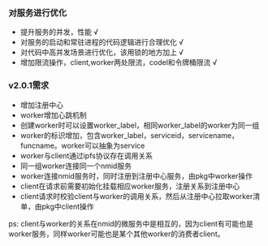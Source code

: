 ### 对服务进行优化
- 提升服务的并发，性能 √
- 对服务的启动和常驻进程的代码逻辑进行合理优化 √
- 对代码中高并发场景进行优化，该用锁的地方加上 √
- 增加限流操作，client,worker两处限流，codel和令牌桶限流 √

### v2.0.1需求 
- 增加注册中心
- worker增加心跳机制
- 创建worker时可以设置worker_label，相同worker_label的worker为同一组
- worker的标识增加，包含worker_label，serviceid，servicename，funcname。worker可以抽象为service
- worker与client通过ipfs协议存在调用关系
- 同一组worker连接同一个nmid服务
- worker连接nmid服务时，同时注册到注册中心服务，由pkg中worker操作
- client在请求前需要初始化挂载相应worker服务，注册关系到注册中心
- client请求时校验client与worker的调用关系，然后从注册中心拉取worker清单，由pkg中client操作

ps: client与worker的关系在nmid的微服务中是相互的，因为client有可能也是worker服务，同样worker可能也是某个其他worker的消费者client。
